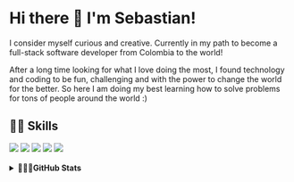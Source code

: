 # Hi there 👋 I'm Sebastian!

I consider myself curious and creative. Currently in my path to become a full-stack software developer from Colombia to the world!

After a long time looking for what I love doing the most, I found technology and coding to be fun, challenging and with the power to change the world for the better. So here I am doing my best learning how to solve problems for tons of people around the world :)

## 👨‍🍳 Skills

<div>
    <img src="https://img.shields.io/badge/Python-%233a75a5.svg?logo=python&logoColor=white">
    <img src="https://img.shields.io/badge/HTML-yellow?&logo=HTML5&logoColor=white">
    <img src="https://img.shields.io/badge/CSS-blue?&logo=CSS3&logoColor=white">
    <img src="https://img.shields.io/badge/JavaScript-green?&logo=JavaScript&logoColor=white">
    <img src="https://img.shields.io/badge/C_lenguage-black?&logo=C&logoColor=white">
</div>
<br>

<details>
    <summary>🚴🏻‍♂️<b>GitHub Stats</b></summary>
    <div style="display:flex; flex-direction:row;">
    <img src="https://github-readme-stats.vercel.app/api?username=Sebas93cay&show_icons=true&theme=dark">
    <img src="https://github-readme-stats.vercel.app/api/top-langs/?username=Sebas93cay&layout=compact&theme=dark">    
    </div>
</details>


